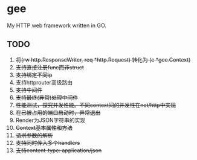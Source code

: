 # gee
My HTTP web framework written in GO.

## TODO
1. ~~将(rw http.ResponseWriter, req *http.Request) 转化为 (c *gee.Context)~~
2. ~~支持直接注册func而非struct~~
3. ~~支持绑定不同ip~~
4. 支持httprouter高级路由
5. ~~支持中间件~~
6. ~~支持最终(异常)处理中间件~~
7. ~~性能测试，探究并发性能。不同context间的并发性在net/http中实现~~
8. ~~在已被占用的端口启动时，异常退出~~
9. Render为JSON字符串的实现
10. ~~Context基本属性和方法~~
11. ~~请求参数的解析~~
12. ~~支持同时传入多个handlers~~
13. ~~支持content-type: application/json~~